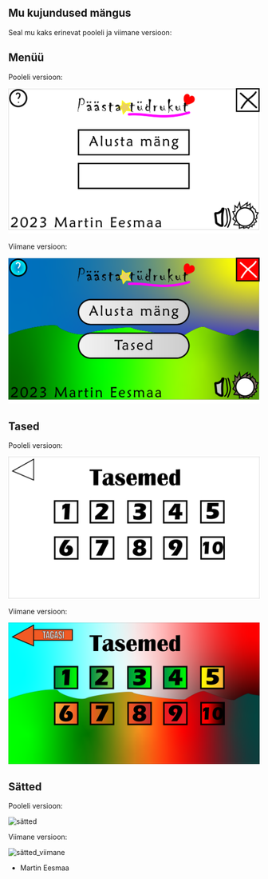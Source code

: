 ## Mu kujundused mängus

Seal mu kaks erinevat pooleli ja viimane versioon:

## Menüü

Pooleli versioon:

![menüü](kujundus.png)

Viimane versioon:

![menüü_viimane](kujundused/PäästaTüdrukutMenüü_viimane.png)

## Tased

Pooleli versioon:

![tased](kujundused/TasemedStseen.png)

Viimane versioon:

![tased_viimane](kujundused/TasemedStseenViimane.png)

## Sätted

Pooleli versioon:

![sätted](kujundused/SättedStseen.png)

Viimane versioon:

![sätted_viimane](kujundused/SättedStseenViimane.png)

- Martin Eesmaa